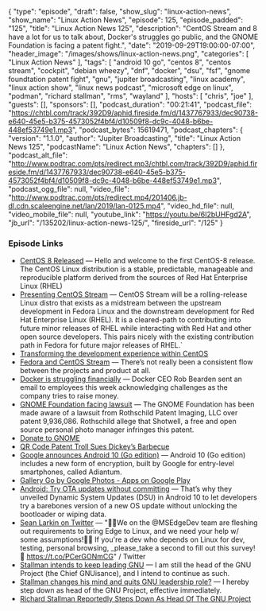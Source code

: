 {
  "type": "episode",
  "draft": false,
  "show_slug": "linux-action-news",
  "show_name": "Linux Action News",
  "episode": 125,
  "episode_padded": "125",
  "title": "Linux Action News 125",
  "description": "CentOS Stream and 8 have a lot for us to talk about, Docker's struggles go public, and the GNOME Foundation is facing a patent fight.",
  "date": "2019-09-29T19:00:00-07:00",
  "header_image": "/images/shows/linux-action-news.png",
  "categories": [
    "Linux Action News"
  ],
  "tags": [
    "android 10 go",
    "centos 8",
    "centos stream",
    "cockpit",
    "debian wheezy",
    "dnf",
    "docker",
    "dsu",
    "fsf",
    "gnome foundtation patent fight",
    "gnu",
    "jupiter broadcasting",
    "linux academy",
    "linux action show",
    "linux news podcast",
    "microsoft edge on linux",
    "podman",
    "richard stallman",
    "rms",
    "wayland"
  ],
  "hosts": [
    "chris",
    "joe"
  ],
  "guests": [],
  "sponsors": [],
  "podcast_duration": "00:21:41",
  "podcast_file": "https://chtbl.com/track/392D9/aphid.fireside.fm/d/1437767933/dec90738-e640-45e5-b375-4573052f4bf4/d10509f8-dc9c-4048-b6be-448ef53749e1.mp3",
  "podcast_bytes": 15619471,
  "podcast_chapters": {
    "version": "1.1.0",
    "author": "Jupiter Broadcasting",
    "title": "Linux Action News 125",
    "podcastName": "Linux Action News",
    "chapters": []
  },
  "podcast_alt_file": "http://www.podtrac.com/pts/redirect.mp3/chtbl.com/track/392D9/aphid.fireside.fm/d/1437767933/dec90738-e640-45e5-b375-4573052f4bf4/d10509f8-dc9c-4048-b6be-448ef53749e1.mp3",
  "podcast_ogg_file": null,
  "video_file": "http://www.podtrac.com/pts/redirect.mp4/201406.jb-dl.cdn.scaleengine.net/lan/2019/lan-0125.mp4",
  "video_hd_file": null,
  "video_mobile_file": null,
  "youtube_link": "https://youtu.be/6I2bUHFgd2A",
  "jb_url": "/135202/linux-action-news-125/",
  "fireside_url": "/125"
}


### Episode Links

  * [CentOS 8 Released](https://wiki.centos.org/Manuals/ReleaseNotes/CentOS8.1905 "CentOS 8 Released") — Hello and welcome to the first CentOS-8 release. The CentOS Linux distribution is a stable, predictable, manageable and reproducible platform derived from the sources of Red Hat Enterprise Linux (RHEL)
  * [Presenting CentOS Stream](https://wiki.centos.org/Manuals/ReleaseNotes/CentOSStream "Presenting CentOS Stream") — CentOS Stream will be a rolling-release Linux distro that exists as a midstream between the upstream development in Fedora Linux and the downstream development for Red Hat Enterprise Linux (RHEL). It is a cleared-path to contributing into future minor releases of RHEL while interacting with Red Hat and other open source developers. This pairs nicely with the existing contribution path in Fedora for future major releases of RHEL.`
  * [Transforming the development experience within CentOS](https://www.redhat.com/en/blog/transforming-development-experience-within-centos "Transforming the development experience within CentOS")
  * [Fedora and CentOS Stream](https://fedoramagazine.org/fedora-and-centos-stream/ "Fedora and CentOS Stream") — There’s not really been a consistent flow between the projects and product at all.
  * [Docker is struggling financially](https://www.cnbc.com/2019/09/27/docker-is-trying-to-raise-money-following-arrival-of-ceo-rob-bearden.html "Docker is struggling financially") — Docker CEO Rob Bearden sent an email to employees this week acknowledging challenges as the company tries to raise money.
  * [GNOME Foundation facing lawsuit](https://www.gnome.org/news/2019/09/gnome-foundation-facing-lawsuit-from-rothschild-patent-imaging/ "GNOME Foundation facing lawsuit") — The GNOME Foundation has been made aware of a lawsuit from Rothschild Patent Imaging, LLC over patent 9,936,086. Rothschild allege that Shotwell, a free and open source personal photo manager infringes this patent.
  * [Donate to GNOME](https://www.gnome.org/support-gnome/donate/ "Donate to GNOME")
  * [QR Code Patent Troll Sues Dickey’s Barbecue](http://www.unhappyfranchisee.com/qr-code-patent-troll-sues-dickeys-barbecue/ "QR Code Patent Troll Sues Dickey’s Barbecue")
  * [Google announces Android 10 (Go edition)](https://www.blog.google/products/android/more-improvements-android-entry-level-phones/ "Google announces Android 10 \(Go edition\)") — Android 10 (Go edition) includes a new form of encryption, built by Google for entry-level smartphones, called Adiantum.
  * [Gallery Go by Google Photos - Apps on Google Play](https://play.google.com/store/apps/details?id=com.google.android.apps.photosgo "Gallery Go by Google Photos - Apps on Google Play")
  * [Android: Try OTA updates without committing](https://www.xda-developers.com/google-android-10-dsu-try-ota-updates-without-committing/ "Android: Try OTA updates without committing") — That’s why they unveiled Dynamic System Updates (DSU) in Android 10 to let developers try a barebones version of a new OS update without unlocking the bootloader or wiping data. 
  * [Sean Larkin on Twitter](https://twitter.com/TheLarkInn/status/1177326174826975233 "Sean Larkin on Twitter") — "🚨🔥We on the @MSEdgeDev team are fleshing out requirements to bring Edge to Linux, and we need your help w/ some assumptions!🚨🔥 If you're a dev who depends on Linux for dev, testing, personal browsing, _please_take a second to fill out this survey! 📝 https://t.co/PCerGONmCG" / Twitter
  * [Stallman intends to keep leading GNU](https://lists.gnu.org/archive/html/info-gnu/2019-09/msg00008.html "Stallman intends to keep leading GNU") — I am still the head of the GNU Project (the Chief GNUisance), and I intend to continue as such.
  * [Stallman changes his mind and quits GNU leadership role?](https://www.stallman.org/archives/2019-jul-oct.html "Stallman changes his mind and quits GNU leadership role?") — I hereby step down as head of the GNU Project, effective immediately.
  * [Richard Stallman Reportedly Steps Down As Head Of The GNU Project](https://www.phoronix.com/scan.php?page=news_item&px=RMS-Steps-Down-From-GNU "Richard Stallman Reportedly Steps Down As Head Of The GNU Project")


